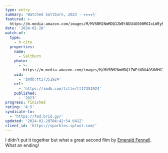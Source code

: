 ```yaml
---
type: entry
summary: 'Watched Saltburn, 2023 - ★★★★½'
featured: >-
  https://m.media-amazon.com/images/M/MV5BM2NmMDQ1ZWEtNDU4OS00MGIxLWEyMGMtMTM2YmFkYzNhYmMxXkEyXkFqcGdeQXVyMTM1NjM2ODg1._V1_SX300.jpg
date: '2024-01-28'
watch-of:
  type:
    - h-cite
  properties:
    name:
      - Saltburn
    photo:
      - >-
        https://m.media-amazon.com/images/M/MV5BM2NmMDQ1ZWEtNDU4OS00MGIxLWEyMGMtMTM2YmFkYzNhYmMxXkEyXkFqcGdeQXVyMTM1NjM2ODg1._V1_SX300.jpg
    uid:
      - 'imdb:tt17351924'
    url:
      - 'https://imdb.com/title/tt17351924'
    published:
      - '2023'
progress: finished
rating: '4.5'
syndicate-to:
  - 'https://fed.brid.gy/'
updated: '2024-01-29T04:42:54.641Z'
client_id: 'https://sparkles.sploot.com/'
---
```

I didn't put it together but what a great second film by  [Emerald Fennell](https://www.imdb.com/name/nm2193504/). What an ending!
